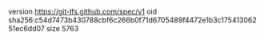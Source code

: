 version https://git-lfs.github.com/spec/v1
oid sha256:c54d7473b430788cbf6c266b0f71d6705489f4472e1b3c17541306251ec6dd07
size 5763
